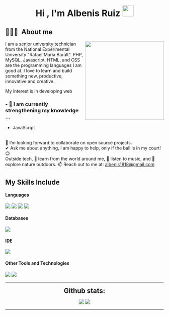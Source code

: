<h1 align="center">Hi , I'm Albenis Ruiz <img src="https://media.giphy.com/media/hvRJCLFzcasrR4ia7z/giphy.gif" width="35"></h1>

## 👨🏻‍💻 &nbsp;About me

<picture> <img align="right" src="https://github.com/7oSkaaa/7oSkaaa/blob/main/Images/Right_Side.gif?raw=true" width = 250px></picture>
I am a senior university technician from the National Experimental University "Rafael Maria Baralt". PHP, MySQL, Javascript, HTML, and CSS are the programming languages I am good at. I love to learn and build something new, productive, innovative and creative.<br>

My interest is in developing web 

### - 🌱 I am currently strengthening my knowledge  ...

  - JavaScript <br><br>
    
👯 I’m looking forward to collaborate on open source projects.<br>
✔ Ask me about anything, I am happy to help, only if the ball is in my court!😉<br>
Outside tech, 📖 learn from the world around me, 🎵 listen to music, and 🌴 explore nature outdoors.
📫 Reach out to me at: <a href="albenis1818@gmail.com">albenis1818@gmail.com</a>

<div>
  
## My Skills Include

<h4> Languages </h4>
<span> 
  <img src="https://img.shields.io/badge/HTML5-E34F26?style=for-the-badge&logo=html5&logoColor=white">
  <img src="https://img.shields.io/badge/CSS3-1572B6?style=for-the-badge&logo=css3&logoColor=white">
  <img src="https://img.shields.io/badge/JavaScript-F7DF1E?style=for-the-badge&logo=javascript&logoColor=black">
  <img src="https://img.shields.io/badge/PHP-777BB4?style=for-the-badge&logo=php&logoColor=white">
</span>

<h4> Databases </h4>
<span>
  <img src="https://img.shields.io/badge/MySQL-00000F?style=for-the-badge&logo=mysql&logoColor=white">
</span>

<h4> IDE </h4>
<span>
<img src="https://img.shields.io/badge/Visual_Studio_Code-0078D4?style=for-the-badge&logo=visual%20studio%20code&logoColor=white">

<h4> Other Tools and Technologies </h4>
<span>
  <img src="https://img.shields.io/badge/Git-F05032?style=for-the-badge&logo=git&logoColor=white">
  <img src="https://img.shields.io/badge/Xampp-F37623?style=for-the-badge&logo=xampp&logoColor=white">

</span>

----

<div align="center">
<h2 align="center" style="margin: 5px 10px;">Github stats:</h2> 

[![](https://github-readme-stats.vercel.app/api?username=benixdev24&show_icons=true&theme=tokyonight&hide_border=true&locale=en)](https://github.com/benixdev24)
[![](https://github-readme-streak-stats.herokuapp.com/?user=benixdev24&theme=material-palenight)](https://github.com/benixdev24)
</div>

----
